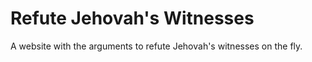 # Refute Jehovah's Witnesses
A website with the arguments to refute Jehovah's witnesses on the fly.
